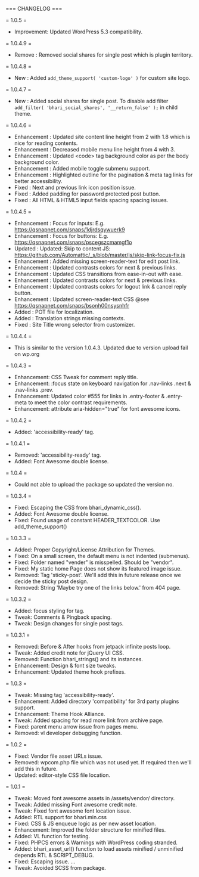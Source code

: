 === CHANGELOG ===

= 1.0.5 =
* Improvement: Updated WordPress 5.3 compatibility.

= 1.0.4.9 =
* Remove : Removed social shares for single post which is plugin territory.

= 1.0.4.8 =
* New : Added `add_theme_support( 'custom-logo' )` for custom site logo.

= 1.0.4.7 =
* New : Added social shares for single post. To disable add filter `add_filter( 'bhari_social_shares', '__return_false' );` in child theme.

= 1.0.4.6 =
* Enhancement : Updated site content line height from 2 with 1.8 which is nice for reading contents.
* Enhancement : Decreased mobile menu line height from 4 with 3.
* Enhancement : Updated &lt;code&gt; tag background color as per the body background color.
* Enhancement : Added mobile toggle submenu support.
* Enhancement : Highlighted outline for the pagination & meta tag links for better accessibility.
* Fixed       : Next and previous link icon position issue.
* Fixed       : Added padding for password protected post button.
* Fixed       : All HTML & HTML5 input fields spacing spacing issues.

= 1.0.4.5 =
* Enhancement : Focus for inputs: E.g. https://qsnapnet.com/snaps/1djrdsqywuerk9
* Enhancement : Focus for buttons: E.g. https://qsnapnet.com/snaps/pscegszcmamgf1o
* Updated 	  : Updated: Skip to content JS: https://github.com/Automattic/_s/blob/master/js/skip-link-focus-fix.js
* Enhancement : Added missing screen-reader-text for edit post link.
* Enhancement : Updated contrasts colors for next & previous links.
* Enhancement : Updated CSS transitions from ease-in-out with ease.
* Enhancement : Updated contrasts colors for next & previous links.
* Enhancement : Updated contrasts colors for logout link & cancel reply button.
* Enhancement : Updated screen-reader-text CSS @see https://qsnapnet.com/snaps/bsonh00nsysnhfr
* Added       : POT file for localization.
* Added       : Translation strings missing contexts.
* Fixed       : Site Title wrong selector from customizer.

= 1.0.4.4 =
* This is similar to the version 1.0.4.3. Updated due to version upload fail on wp.org

= 1.0.4.3 =
* Enhancement: CSS Tweak for comment reply title.
* Enhancement: :focus state on keyboard navigation for .nav-links .next & .nav-links .prev.
* Enhancement: Updated color #555 for links in .entry-footer & .entry-meta to meet the color contrast requirements.
* Enhancement: attribute aria-hidden="true" for font awesome icons.

= 1.0.4.2 =
* Added: 'accessibility-ready' tag.

= 1.0.4.1 =
* Removed: 'accessibility-ready' tag.
* Added: Font Awesome double license.

= 1.0.4 =
* Could not able to upload the package so updated the version no.

= 1.0.3.4 =
* Fixed: Escaping the CSS from bhari_dynamic_css().
* Added: Font Awesome double license.
* Fixed: Found usage of constant HEADER_TEXTCOLOR. Use add_theme_support()

= 1.0.3.3 =
* Added: Proper Copyright/License Attribution for Themes.
* Fixed: On a small screen, the default menu is not indented (submenus).
* Fixed: Folder named "vender" is misspelled. Should be "vendor".
* Fixed: My static home Page does not show its featured image issue.
* Removed: Tag 'sticky-post'. We'll add this in future release once we decide the sticky post design.
* Removed: String 'Maybe try one of the links below.' from 404 page.

= 1.0.3.2 =
* Added: focus styling for <a> tag.
* Tweak: Comments & Pingback spacing.
* Tweak: Design changes for single post tags.

= 1.0.3.1 =
* Removed: Before & After hooks from jetpack infinite posts loop.
* Tweak: Added credit note for jQuery UI CSS.
* Removed: Function bhari_strings() and its instances.
* Enhancement: Design & font size tweaks.
* Enhancement: Updated theme hook prefixes.

= 1.0.3 =
* Tweak: Missing tag 'accessibility-ready'.
* Enhancement: Added directory 'compatibility' for 3rd party plugins support.
* Enhancement: Theme Hook Alliance.
* Tweak: Added spacing for read more link from archive page.
* Fixed: parent menu arrow issue from pages menu.
* Removed: vl developer debugging function.

= 1.0.2 =
* Fixed: Vendor file asset URLs issue.
* Removed: wpcom.php file which was not used yet. If required then we'll add this in future.
* Updated: editor-style CSS file location.

= 1.0.1 =
* Tweak: Moved font awesome assets in /assets/vendor/ directory.
* Tweak: Added missing Font awesome credit note.
* Tweak: Fixed font awesome font location issue.
* Added: RTL support for bhari.min.css
* Fixed: CSS & JS enqueue logic as per new asset location.
* Enhancement: Improved the folder structure for minified files.
* Added: VL function for testing.
* Fixed: PHPCS errors & Warnings with WordPress coding stranded.
* Added: bhari_asset_url() function to load assets minified / unminified depends RTL & SCRIPT_DEBUG.
* Fixed: Escaping issue.  …
* Tweak: Avoided SCSS from package.
